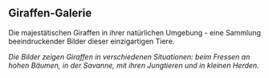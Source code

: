 ## Giraffen-Galerie

Die majestätischen Giraffen in ihrer natürlichen Umgebung - eine Sammlung beeindruckender Bilder dieser einzigartigen Tiere.

*Die Bilder zeigen Giraffen in verschiedenen Situationen: beim Fressen an hohen Bäumen, in der Savanne, mit ihren Jungtieren und in kleinen Herden.*